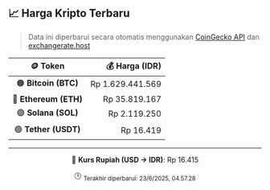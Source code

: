 

<!-- HARGA_KRIPTO -->
## 📈 Harga Kripto Terbaru

> Data ini diperbarui secara otomatis menggunakan [CoinGecko API](https://www.coingecko.com/) dan [exchangerate.host](https://exchangerate.host/)

<div align="center">

| 🪙 Token | 💰 Harga (IDR) |
|:------:|---------------:|
| 🟠 **Bitcoin (BTC)**   | Rp 1.629.441.569 |
| 🔵 **Ethereum (ETH)**  | Rp 35.819.167 |
| 🟣 **Solana (SOL)**    | Rp 2.119.250 |
| 🟢 **Tether (USDT)**   | Rp 16.419 |

---

💱 **Kurs Rupiah (USD → IDR)**: Rp 16.415

🕒 <sub>Terakhir diperbarui: 23/6/2025, 04.57.28</sub>

</div>
<!-- /HARGA_KRIPTO -->